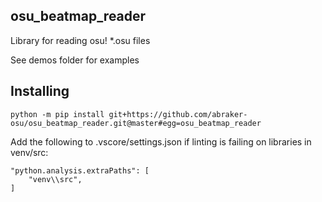 ## osu_beatmap_reader

Library for reading osu! *.osu files

See demos folder for examples

## Installing

```
python -m pip install git+https://github.com/abraker-osu/osu_beatmap_reader.git@master#egg=osu_beatmap_reader
```

Add the following to .vscore/settings.json if linting is failing on libraries in venv/src:
```
"python.analysis.extraPaths": [
    "venv\\src",
]
```
